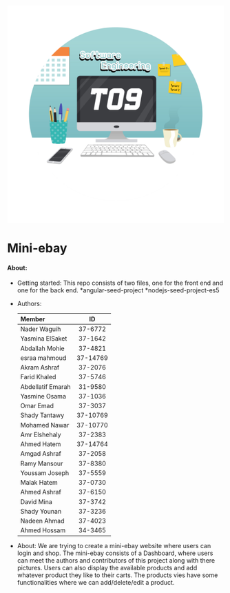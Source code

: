 ![Tutorial Logo](https://github.com/ThePinger/T09Sprint0/blob/master/Tutorial%20logo.png)

# Mini-ebay
#### About:
* Getting started:
This repo consists of two files, one for the front end and one for the back end. 
*angular-seed-project
*nodejs-seed-project-es5
* Authors:

    | Member    | ID |
    |----------|:-------------:|
    | Nader Waguih |  37-6772 | 
    | Yasmina ElSaket |  37-1642 | 
    | Abdallah Mohie |  37-4821| 
    | esraa mahmoud |  37-14769 |
    | Akram Ashraf |  37-2076 |
    | Farid Khaled |  37-5746 | 
    | Abdellatif Emarah |  31-9580 |
    | Yasmine Osama |  37-1036 |
    | Omar Emad |  37-3037 |
    | Shady Tantawy | 37-10769 | 
    | Mohamed Nawar |  37-10770 | 
    | Amr Elshehaly |  37-2383 | 
    | Ahmed Hatem |  37-14764 | 
    | Amgad Ashraf |  37-2058 | 
    | Ramy Mansour |  37-8380 | 
    | Youssam Joseph |  37-5559 | 
    | Malak Hatem |  37-0730 | 
    | Ahmed Ashraf |  37-6150 |
    | David Mina |  37-3742 | 
    | Shady Younan |  37-3236| 
    | Nadeen Ahmad |  37-4023| 
    | Ahmed Hossam |  34-3465| 
    

* About:
We are trying to create a mini-ebay website where users can login and shop. The mini-ebay consists of a Dashboard, where users can meet the authors and contributors of this project along with there pictures. Users can also display the available products and add whatever product they like to their carts. The products vies have some functionalities where we can add/delete/edit a product.